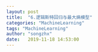 ```yaml
---
layout: post
title:  "6.逻辑斯特回归与最大熵模型"
categories: "MachineLearning"
tags: "MachineLearning"
author: "songzhx"
date:   2019-11-18 14:53:00
---
```



